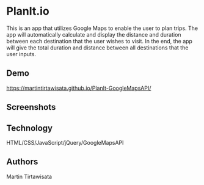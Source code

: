 # PlanIt.io
This is an app that utilizes Google Maps to enable the user to plan trips. The app will automatically calculate and display the distance and duration between each destination that the user wishes to visit. In the end, the app will give the total duration and distance between all destinations that the user inputs. 

## Demo
https://martintirtawisata.github.io/PlanIt-GoogleMapsAPI/

## Screenshots

## Technology
HTML/CSS/JavaScript/jQuery/GoogleMapsAPI

## Authors
Martin Tirtawisata
